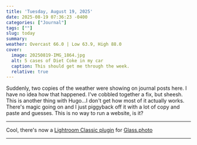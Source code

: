```yaml
---
title: 'Tuesday, August 19, 2025'
date: 2025-08-19 07:36:23 -0400
categories: ["Journal"]
tags: [""]
slug: today
summary: 
weather: Overcast 66.0 | Low 63.9, High 88.0
cover: 
  image: 20250819-IMG_1864.jpg
  alt: 5 cases of Diet Coke in my car
  caption: This should get me through the week.
  relative: true
---
```


Suddenly, two copies of the weather were showing on journal posts here. I have no idea how that happened. I've cobbled together a fix, but sheesh. This is another thing with Hugo...I don't get how most of it actually works. There's magic going on and I just piggyback off it with a lot of copy and paste and guesses. This is no way to run a website, is it?

----

Cool, there's now a [Lightroom Classic plugin](https://glass.photo/highlights/publish-to-glass-from-lightroom-classic) for [Glass.photo](https://glass.photo)

----


